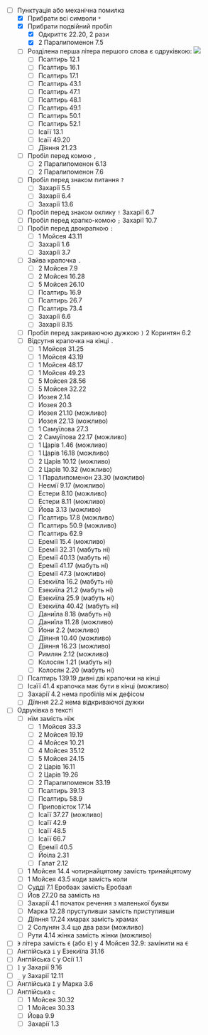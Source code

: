 - [ ] Пунктуація або механічна помилка
  - [x] Прибрати всі символи `*`
  - [x] Прибрати подвійний пробіл `  `
    - [x] Одкриттє 22.20, 2 рази
    - [x] 2 Паралипоменон 7.5
  - [ ] Розділена перша літера першого слова є одруківкою: ![](https://lh3.googleusercontent.com/pw/AP1GczNjNytYdmcklLcxpyY_t3iuEeE568U_KXVShcmvDYaz2bxaJOqph3UOBwJuDZNOrhkWd9GJN08Vh2-hx6iRbniBVtG9obZEM5nsAjpDRaD1AzOlW16zLx80BXgWim1hwfZrYCvlX-hXwZkXZcOVh1sUEQ=w885-h1288-s-no?authuser=0)
    - [ ] Псалтирь 12.1
    - [ ] Псалтирь 16.1
    - [ ] Псалтирь 17.1
    - [ ] Псалтирь 43.1
    - [ ] Псалтирь 47.1
    - [ ] Псалтирь 48.1
    - [ ] Псалтирь 49.1
    - [ ] Псалтирь 50.1
    - [ ] Псалтирь 52.1
    - [ ] Ісаїї 13.1
    - [ ] Ісаїї 49.20
    - [ ] Дїяння 21.23
  - [ ] Пробіл перед комою `,`
    - [ ] 2 Паралипоменон 6.13
    - [ ] 2 Паралипоменон 7.6
  - [ ] Пробіл перед знаком питання `?`
    - [ ] Захарії 5.5
    - [ ] Захарії 6.4
    - [ ] Захарії 13.6
  - [ ] Пробіл перед знаком оклику `!` Захарії 6.7
  - [ ] Пробіл перед крапко-комою `;` Захарії 10.7
  - [ ] Пробіл перед двокрапкою `:`
    - [ ] 1 Мойсея 43.11
    - [ ] Захарії 1.6
    - [ ] Захарії 3.7
  - [ ] Зайва крапочка `.`
    - [ ] 2 Мойсея 7.9
    - [ ] 2 Мойсея 16.28
    - [ ] 5 Мойсея 26.10
    - [ ] Псалтирь 16.9
    - [ ] Псалтирь 26.7
    - [ ] Псалтирь 73.4
    - [ ] Захарії 6.6
    - [ ] Захарії 8.15
  - [ ] Пробіл перед закриваючою дужкою `)` 2 Коринтян 6.2
  - [ ] Відсутня крапочка на кінці `.`
    - [ ] 1 Мойсея 31.25
    - [ ] 1 Мойсея 43.19
    - [ ] 1 Мойсея 48.17
    - [ ] 1 Мойсея 49.23
    - [ ] 5 Мойсея 28.56
    - [ ] 5 Мойсея 32.22
    - [ ] Иозея 2.14
    - [ ] Иозея 20.3
    - [ ] Иозея 21.10 (можливо)
    - [ ] Иозея 22.13 (можливо)
    - [ ] 1 Самуїлова 27.3
    - [ ] 2 Самуїлова 22.17 (можливо)
    - [ ] 1 Царів 1.46 (можливо)
    - [ ] 1 Царів 16.18 (можливо)
    - [ ] 2 Царів 10.12 (можливо)
    - [ ] 2 Царів 10.32 (можливо)
    - [ ] 1 Паралипоменон 23.30 (можливо)
    - [ ] Неємії 9.17 (можливо)
    - [ ] Естери 8.10 (можливо)
    - [ ] Естери 8.11 (можливо)
    - [ ] Йова 3.13 (можливо)
    - [ ] Псалтирь 17.8 (можливо)
    - [ ] Псалтирь 50.9 (можливо)
    - [ ] Псалтирь 62.9
    - [ ] Еремії 15.4 (можливо)
    - [ ] Еремії 32.31 (мабуть ні)
    - [ ] Еремії 40.13 (мабуть ні)
    - [ ] Еремії 41.17 (мабуть ні)
    - [ ] Еремії 47.3 (можливо)
    - [ ] Езекиїла 16.2 (мабуть ні)
    - [ ] Езекиїла 21.2 (мабуть ні)
    - [ ] Езекиїла 25.9 (мабуть ні)
    - [ ] Езекиїла 40.42 (мабуть ні)
    - [ ] Даниїла 8.18 (мабуть ні)
    - [ ] Даниїла 11.28 (можливо)
    - [ ] Йони 2.2 (можливо)
    - [ ] Дїяння 10.40 (можливо)
    - [ ] Дїяння 16.23 (можливо)
    - [ ] Римлян 2.12 (можливо)
    - [ ] Колосян 1.21 (мабуть ні)
    - [ ] Колосян 2.20 (мабуть ні)
  - [ ] Псалтирь 139.19 дивні дві крапочки на кінці
  - [ ] Ісаїї 41.4 крапочка має бути в кінці (можливо)
  - [ ] Захарії 4.2 нема пробілів між дефісом
  - [ ] Дїяння 22.2 нема відкриваючої дужки
- [ ] Одруківка в тексті
  - [ ] нїм замість нїж
    - [ ] 1 Мойсея 33.3
    - [ ] 2 Мойсея 19.19
    - [ ] 4 Мойсея 10.21
    - [ ] 4 Мойсея 35.12
    - [ ] 5 Мойсея 24.15
    - [ ] 2 Царів 16.11
    - [ ] 2 Царів 19.26
    - [ ] 2 Паралипоменон 33.19
    - [ ] Псалтирь 39.13
    - [ ] Псалтирь 58.9
    - [ ] Приповісток 17.14
    - [ ] Ісаїї 37.27 (можливо)
    - [ ] Ісаїї 42.9
    - [ ] Ісаїї 48.5
    - [ ] Ісаїї 66.7
    - [ ] Еремії 40.5
    - [ ] Йоіла 2.31
    - [ ] Галат 2.12
  - [ ] 1 Мойсея 14.4 чотирнайцятому замість тринайцятому
  - [ ] 1 Мойсея 43.5 коди замість коли
  - [ ] Судді 7.1 Еробаах замість Еробаал
  - [ ] Йов 27.20 ва замість на
  - [ ] Захарії 4.1 початок речення з маленької букви
  - [ ] Марка 12.28 пруступивши замість приступивши
  - [ ] Дїяння 17.24 хмарах замість храмах
  - [ ] 2 Солунян 3.4 що два рази (можливо)
  - [ ] Рути 4.14 жінка замість жінки (можливо)
- [ ] `Э` літера замість `Є` (або `Е`) у 4 Мойсея 32.9: замінити на `Є`
- [ ] Англійська `i` у Езекиїла 31.16
- [ ] Англійська `C` у Осії 1.1
- [ ] `]` у Захарії 9.16
- [ ] `_` у Захарії 12.11
- [ ] Англійська `I` у Марка 3.6
- [ ] Англійська `c`
  - [ ] 1 Мойсея 30.32
  - [ ] 1 Мойсея 30.33
  - [ ] Йова 9.9
  - [ ] Захарії 1.3